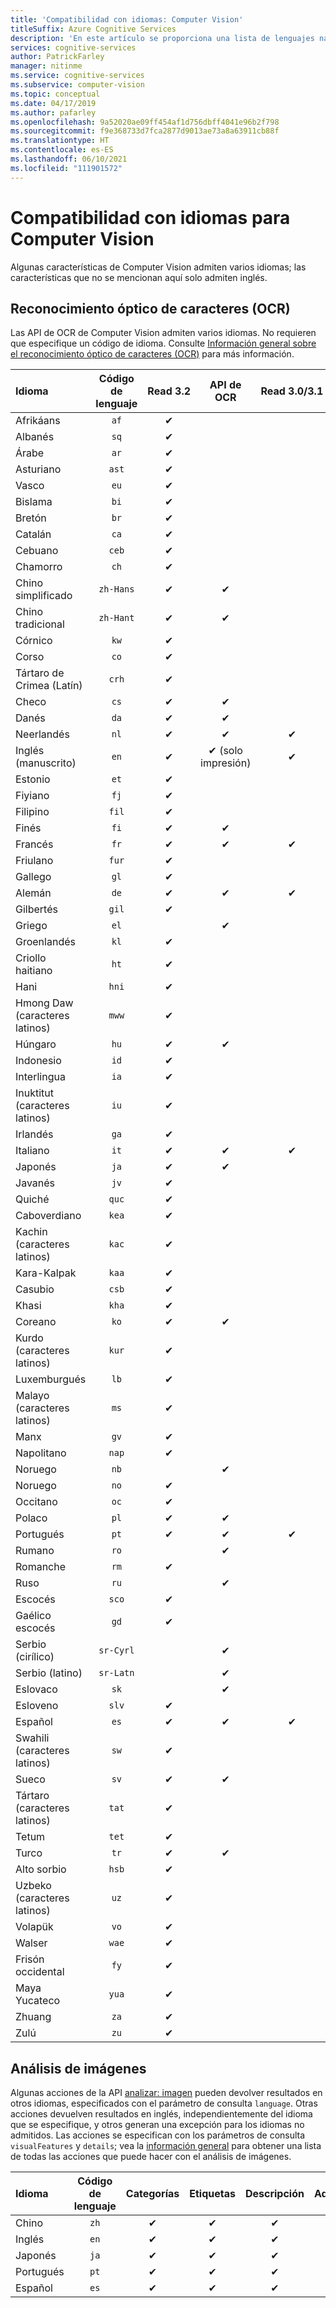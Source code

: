 ```yaml
---
title: 'Compatibilidad con idiomas: Computer Vision'
titleSuffix: Azure Cognitive Services
description: 'En este artículo se proporciona una lista de lenguajes naturales que admiten las características de Computer Vision: OCR y análisis de imagen.'
services: cognitive-services
author: PatrickFarley
manager: nitinme
ms.service: cognitive-services
ms.subservice: computer-vision
ms.topic: conceptual
ms.date: 04/17/2019
ms.author: pafarley
ms.openlocfilehash: 9a52020ae09ff454af1d756dbff4041e96b2f798
ms.sourcegitcommit: f9e368733d7fca2877d9013ae73a8a63911cb88f
ms.translationtype: HT
ms.contentlocale: es-ES
ms.lasthandoff: 06/10/2021
ms.locfileid: "111901572"
---
```

# <a name="language-support-for-computer-vision"></a>Compatibilidad con idiomas para Computer Vision

Algunas características de Computer Vision admiten varios idiomas; las características que no se mencionan aquí solo admiten inglés.

## <a name="optical-character-recognition-ocr"></a>Reconocimiento óptico de caracteres (OCR)

Las API de OCR de Computer Vision admiten varios idiomas. No requieren que especifique un código de idioma. Consulte [Información general sobre el reconocimiento óptico de caracteres (OCR)](overview-ocr.md) para más información.

|Idioma| Código de lenguaje | Read 3.2 | API de OCR | Read 3.0/3.1 |
|:-----|:----:|:-----:|:---:|:---:|
|Afrikáans|`af`|✔ | | |
|Albanés |`sq`|✔ | | |
|Árabe | `ar`| ✔ | | |
|Asturiano |`ast`|✔ | | |
|Vasco  |`eu`| ✔ | | |
|Bislama   |`bi`|✔ | | |
|Bretón    |`br`|✔ | | |
|Catalán    |`ca`|✔ | | |
|Cebuano    |`ceb`|✔ | | |
|Chamorro  |`ch`|✔| | |
|Chino simplificado | `zh-Hans`|✔ |✔ | |
|Chino tradicional | `zh-Hant`|✔ |✔ | |
|Córnico     |`kw`|✔ | | |
|Corso      |`co`|✔ | | |
|Tártaro de Crimea (Latín)  |`crh`| ✔ | | |
|Checo | `cs` |✔ | ✔ | |
|Danés | `da` |✔ | ✔ | |
|Neerlandés | `nl` |✔ |✔ |✔ |
|Inglés (manuscrito) | `en` |✔ |✔ (solo impresión)|✔ |
|Estonio  |`et`|✔ | | |
|Fiyiano |`fj`|✔ | | |
|Filipino  |`fil`|✔ | | |
|Finés | `fi` |✔ |✔ | |
|Francés | `fr` |✔ |✔ |✔ |
|Friulano  | `fur` |✔ | | |
|Gallego   | `gl` |✔ | | |
|Alemán | `de` |✔ |✔ |✔ |
|Gilbertés    | `gil` |✔ | | |
|Griego | `el` | |✔ | |
|Groenlandés   | `kl` |✔ | | |
|Criollo haitiano  | `ht` |✔ | | |
|Hani  | `hni` |✔ | | |
|Hmong Daw (caracteres latinos) | `mww` | ✔ | | |
|Húngaro | `hu` | ✔ |✔ | |
|Indonesio   | `id` |✔ | | |
|Interlingua  | `ia` |✔ | | |
|Inuktitut (caracteres latinos)  | `iu` | ✔ | | |
|Irlandés    | `ga` |✔ | | |
|Italiano | `it` |✔ |✔ |✔ |
|Japonés | `ja` |✔ |✔ | |
|Javanés | `jv` |✔ | | |
|Quiché  | `quc` |✔ | | |
|Caboverdiano | `kea` |✔ | | |
|Kachin (caracteres latinos) | `kac` |✔ | | |
|Kara-Kalpak | `kaa` | ✔ | | |
|Casubio | `csb` |✔ | | |
|Khasi  | `kha` | ✔ | | |
|Coreano | `ko` |✔ |✔ | |
|Kurdo (caracteres latinos) | `kur` |✔ | | |
|Luxemburgués  | `lb` | ✔ | | |
|Malayo (caracteres latinos)  | `ms` | ✔ | | |
|Manx  | `gv` | ✔ | | |
|Napolitano   | `nap` | ✔ | | |
|Noruego | `nb` | | ✔ | |
|Noruego | `no` | ✔ | | |
|Occitano | `oc` | ✔ | | |
|Polaco | `pl` | ✔ |✔ | |
|Portugués | `pt` |✔ |✔ |✔ |
|Rumano | `ro` | | ✔ | |
|Romanche  | `rm` | ✔ | | |
|Ruso | `ru` | |✔ | |
|Escocés  | `sco` | ✔ | | |
|Gaélico escocés  | `gd` |✔ | | |
|Serbio (cirílico) | `sr-Cyrl` | |✔ | |
|Serbio (latino) | `sr-Latn` | |✔ | |
|Eslovaco | `sk` | |✔ | |
|Esloveno  | `slv` | ✔ || |
|Español | `es` |✔ |✔ |✔ |
|Swahili (caracteres latinos)  | `sw` |✔ | | |
|Sueco | `sv` |✔ |✔ | |
|Tártaro (caracteres latinos)  | `tat` | ✔ | | |
|Tetum    | `tet` |✔ |  | |
|Turco | `tr` |✔ | ✔ | |
|Alto sorbio  | `hsb` |✔ |  | |
|Uzbeko (caracteres latinos)     | `uz` |✔ |  | |
|Volapük   | `vo` | ✔ | | |
|Walser    | `wae` | ✔ | | |
|Frisón occidental | `fy` | ✔ | | |
|Maya Yucateco | `yua` | ✔ | | |
|Zhuang | `za` |✔ |  | |
|Zulú  | `zu` | ✔ | | |

## <a name="image-analysis"></a>Análisis de imágenes

Algunas acciones de la API [analizar: imagen](https://westcentralus.dev.cognitive.microsoft.com/docs/services/computer-vision-v3-1-ga/operations/56f91f2e778daf14a499f21b) pueden devolver resultados en otros idiomas, especificados con el parámetro de consulta `language`. Otras acciones devuelven resultados en inglés, independientemente del idioma que se especifique, y otros generan una excepción para los idiomas no admitidos. Las acciones se especifican con los parámetros de consulta `visualFeatures` y `details`; vea la [información general](overview-image-analysis.md) para obtener una lista de todas las acciones que puede hacer con el análisis de imágenes.

|Idioma | Código de lenguaje | Categorías | Etiquetas | Descripción | Adultos | Marcas | Color | Caras | ImageType | Objetos | Celebridades | Puntos de referencia |
|:---|:---:|:----:|:---:|:---:|:---:|:---:|:---:|:---:|:---:|:---:|:---:|:---:|
|Chino | `zh`    | ✔ | ✔| ✔|-|-|-|-|-|❌|✔|✔|
|Inglés | `en`   | ✔ | ✔| ✔|✔|✔|✔|✔|✔|✔|✔|✔|
|Japonés | `ja`   | ✔ | ✔| ✔|-|-|-|-|-|❌|✔|✔|
|Portugués | `pt` | ✔ | ✔| ✔|-|-|-|-|-|❌|✔|✔|
|Español | `es`    | ✔ | ✔| ✔|-|-|-|-|-|❌|✔|✔|
